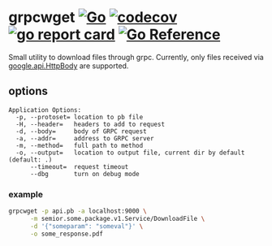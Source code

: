 # grpcwget [![Go](https://github.com/Semior001/grpcwget/actions/workflows/.go.yaml/badge.svg)](https://github.com/Semior001/grpcwget/actions/workflows/.go.yaml) [![codecov](https://codecov.io/gh/Semior001/grpcwget/branch/master/graph/badge.svg?token=nLxLt9Vdyo)](https://codecov.io/gh/Semior001/grpcwget) [![go report card](https://goreportcard.com/badge/github.com/Semior001/grpcwget)](https://goreportcard.com/report/github.com/Semior001/grpcwget) [![Go Reference](https://pkg.go.dev/badge/github.com/Semior001/grpcwget.svg)](https://pkg.go.dev/github.com/Semior001/grpcwget)
Small utility to download files through grpc. Currently, only files received via 
[google.api.HttpBody](https://github.com/googleapis/googleapis/blob/master/google/api/httpbody.proto) 
are supported.

## options
```
Application Options:
  -p, --protoset= location to pb file
  -H, --header=   headers to add to request
  -d, --body=     body of GRPC request
  -a, --addr=     address to GRPC server
  -m, --method=   full path to method
  -o, --output=   location to output file, current dir by default (default: .)
      --timeout=  request timeout
      --dbg       turn on debug mode
```

### example
```bash
grpcwget -p api.pb -a localhost:9000 \
      -m semior.some.package.v1.Service/DownloadFile \
      -d '{"someparam": "someval"}' \
      -o some_response.pdf
```
